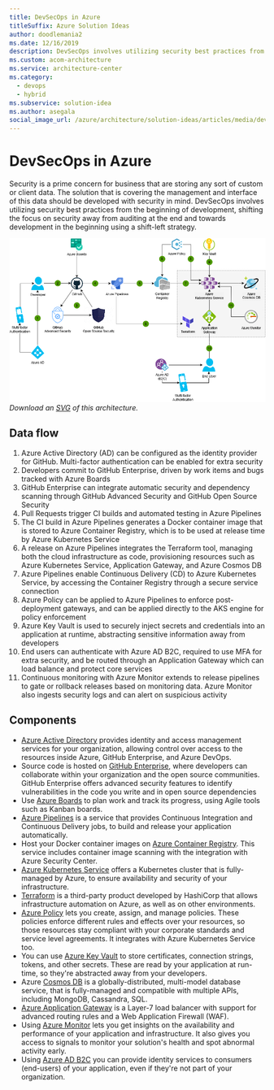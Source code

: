 ```yaml
---
title: DevSecOps in Azure
titleSuffix: Azure Solution Ideas
author: doodlemania2
ms.date: 12/16/2019
description: DevSecOps involves utilizing security best practices from the beginning of development, shifting the focus on security away from auditing at the end and towards development in the beginning
ms.custom: acom-architecture
ms.service: architecture-center
ms.category:
  - devops
  - hybrid
ms.subservice: solution-idea
ms.author: asegala
social_image_url: /azure/architecture/solution-ideas/articles/media/devsecops-in-azure.png
---
```


# DevSecOps in Azure

Security is a prime concern for business that are storing any sort of custom or client data. The solution that is covering the management and interface of this data should be developed with security in mind. DevSecOps involves utilizing security best practices from the beginning of development, shifting the focus on security away from auditing at the end and towards development in the beginning using a shift-left strategy.

![Architecture Diagram](../media/devsecops-in-azure.png)
*Download an [SVG](../media/devsecops-in-azure.svg) of this architecture.*

## Data flow

1. Azure Active Directory (AD) can be configured as the identity provider for GitHub. Multi-factor authentication can be enabled for extra security
2. Developers commit to GitHub Enterprise, driven by work items and bugs tracked with Azure Boards
3. GitHub Enterprise can integrate automatic security and dependency scanning through GitHub Advanced Security and GitHub Open Source Security
4. Pull Requests trigger CI builds and automated testing in Azure Pipelines
5. The CI build in Azure Pipelines generates a Docker container image that is stored to Azure Container Registry, which is to be used at release time by Azure Kubernetes Service
6. A release on Azure Pipelines integrates the Terraform tool, managing both the cloud infrastructure as code, provisioning resources such as Azure Kubernetes Service, Application Gateway, and Azure Cosmos DB
7. Azure Pipelines enable Continuous Delivery (CD) to Azure Kubernetes Service, by accessing the Container Registry through a secure service connection
8. Azure Policy can be applied to Azure Pipelines to enforce post-deployment gateways, and can be applied directly to the AKS engine for policy enforcement
9. Azure Key Vault is used to securely inject secrets and credentials into an application at runtime, abstracting sensitive information away from developers
10. End users can authenticate with Azure AD B2C, required to use MFA for extra security, and be routed through an Application Gateway which can load balance and protect core services
11. Continuous monitoring with Azure Monitor extends to release pipelines to gate or rollback releases based on monitoring data. Azure Monitor also ingests security logs and can alert on suspicious activity

## Components

* [Azure Active Directory](/azure/active-directory/fundamentals/active-directory-whatis) provides identity and access management services for your organization, allowing control over access to the resources inside Azure, GitHub Enterprise, and Azure DevOps.
* Source code is hosted on [GitHub Enterprise](https://help.github.com/en/github), where developers can collaborate within your organization and the open source communities. GitHub Enterprise offers advanced security features to identify vulnerabilities in the code you write and in open source dependencies
* Use [Azure Boards](/azure/devops/boards/github/connect-to-github?view=azure-devops) to plan work and track its progress, using Agile tools such as Kanban boards.
* [Azure Pipelines](/azure/devops/pipelines/get-started/pipelines-get-started?view=azure-devops) is a service that provides Continuous Integration and Continuous Delivery jobs, to build and release your application automatically.
* Host your Docker container images on [Azure Container Registry](/azure/container-registry/container-registry-concepts). This service includes container image scanning with the integration with Azure Security Center.
* [Azure Kubernetes Service](/azure/aks/intro-kubernetes) offers a Kubernetes cluster that is fully-managed by Azure, to ensure availability and security of your infrastructure.
* [Terraform](/azure/terraform/terraform-create-k8s-cluster-with-tf-and-aks) is a third-party product developed by HashiCorp that allows infrastructure automation on Azure, as well as on other environments.
* [Azure Policy](/azure/governance/policy/overview) lets you create, assign, and manage policies. These policies enforce different rules and effects over your resources, so those resources stay compliant with your corporate standards and service level agreements. It integrates with Azure Kubernetes Service too.
* You can use [Azure Key Vault](/azure/key-vault/key-vault-overview) to store certificates, connection strings, tokens, and other secrets. These are read by your application at run-time, so they're abstracted away from your developers.
* Azure [Cosmos DB](/azure/cosmos-db/introduction) is a globally-distributed, multi-model database service, that is fully-managed and compatible with multiple APIs, including MongoDB, Cassandra, SQL.
* [Azure Application Gateway](/azure/application-gateway/ingress-controller-overview) is a Layer-7 load balancer with support for advanced routing rules and a Web Application Firewall (WAF).
* Using [Azure Monitor](/azure/azure-monitor/overview) lets you get insights on the availability and performance of your application and infrastructure. It also gives you access to signals to monitor your solution's health and spot abnormal activity early.
* Using [Azure AD B2C](/azure/active-directory-b2c/overview) you can provide identity services to consumers (end-users) of your application, even if they're not part of your organization.
